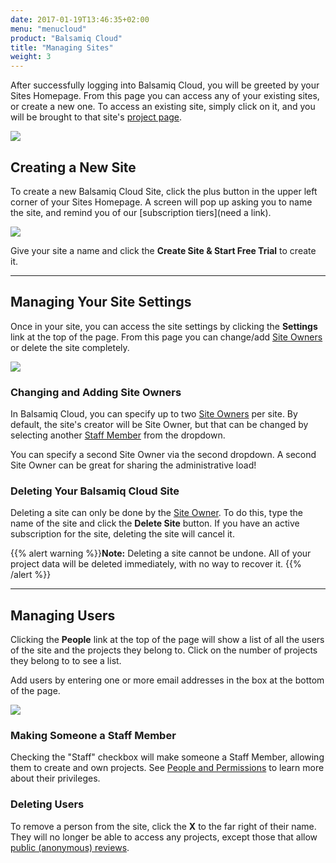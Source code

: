 ```yaml
---
date: 2017-01-19T13:46:35+02:00
menu: "menucloud"
product: "Balsamiq Cloud"
title: "Managing Sites"
weight: 3
---
```


After successfully logging into Balsamiq Cloud, you will be greeted by your Sites Homepage. From this page you can access any of your existing sites, or create a new one. To access an existing site, simply click on it, and you will be brought to that site's [project page](../projects/).

![](//media.balsamiq.com/img/support/docs/cloud/sites-homepage.png)

## Creating a New Site

To create a new Balsamiq Cloud Site, click the plus button in the upper left corner of your Sites Homepage. A screen will pop up asking you to name the site, and remind you of our [subscription tiers](need a link).

![](//media.balsamiq.com/img/support/docs/cloud/create-new-site.png)

Give your site a name and click the **Create Site & Start Free Trial** to create it.

---

## Managing Your Site Settings

Once in your site, you can access the site settings by clicking the **Settings** link at the top of the page. From this page you can change/add [Site Owners](../people/#site-owners) or delete the site completely.

![](//media.balsamiq.com/img/support/docs/cloud/site-settings.png)

### Changing and Adding Site Owners

In Balsamiq Cloud, you can specify up to two [Site Owners](../people/#site-owners) per site. By default, the site's creator will be Site Owner, but that can be changed by selecting another [Staff Member](../people/#staff-members) from the dropdown.

You can specify a second Site Owner via the second dropdown. A second Site Owner can be great for sharing the administrative load!

### Deleting Your Balsamiq Cloud Site

Deleting a site can only be done by the [Site Owner](../people/#site-owners). To do this, type the name of the site and click the **Delete Site** button. If you have an active subscription for the site, deleting the site will cancel it.

{{% alert warning %}}**Note:** Deleting a site cannot be undone. All of your project data will be deleted immediately, with no way to recover it. {{% /alert %}}

---

## Managing Users

Clicking the **People** link at the top of the page will show a list of all the users of the site and the projects they belong to. Click on the number of projects they belong to to see a list.

Add users by entering one or more email addresses in the box at the bottom of the page.

![](//media.balsamiq.com/img/support/docs/cloud/site-people.png)

### Making Someone a Staff Member

Checking the "Staff" checkbox will make someone a Staff Member, allowing them to create and own projects. See [People and Permissions](../people/#staff-members) to learn more about their privileges.

### Deleting Users

To remove a person from the site, click the **X** to the far right of their name. They will no longer be able to access any projects, except those that allow [public (anonymous) reviews](../people/#allow-public-reviews).
